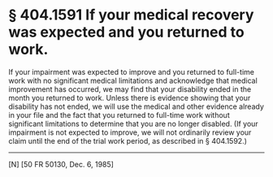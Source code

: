 # § 404.1591   If your medical recovery was expected and you returned to work.

If your impairment was expected to improve and you returned to full-time work with no significant medical limitations and acknowledge that medical improvement has occurred, we may find that your disability ended in the month you returned to work. Unless there is evidence showing that your disability has not ended, we will use the medical and other evidence already in your file and the fact that you returned to full-time work without significant limitations to determine that you are no longer disabled. (If your impairment is not expected to improve, we will not ordinarily review your claim until the end of the trial work period, as described in § 404.1592.)



---

[N] [50 FR 50130, Dec. 6, 1985]




